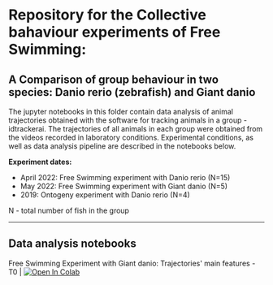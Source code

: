 # Repository for the Collective bahaviour experiments of Free Swimming:
## A Comparison of group behaviour in two species: Danio rerio (zebrafish) and Giant danio

The jupyter notebooks in this folder contain data analysis of animal trajectories obtained with the software for tracking animals in a group - idtrackerai.
The trajectories of all animals in each group were obtained from the videos recorded in laboratory conditions.
Experimental conditions, as well as data analysis pipeline are described in the notebooks below. 

<strong>Experiment dates:</strong>

* April 2022: Free Swimming experiment with Danio rerio (N=15)
* May 2022: Free Swimming experiment with Giant danio (N=5)
* 2019: Ontogeny experiment with Danio rerio (N=4)

N - total number of fish in the group
___

## Data analysis notebooks
Free Swimming Experiment with Giant danio: Trajectories' main features - T0 | [![Open In Colab](https://colab.research.google.com/assets/colab-badge.svg)](https://colab.research.google.com/drive/1zdjIDfYdE1TJ09DNxf62aHNHUrA4Yzzm?authuser=1#scrollTo=IEqTMwkCd5G6)
